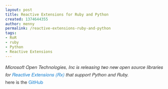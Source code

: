 ```yaml
---
layout: post
title: Reactive Extensions for Ruby and Python
created: 1374644355
author: menny
permalink: /reactive-extensions-ruby-and-python
tags:
- RoR
- ruby
- Python
- Reactive Extensions
---
```

<h5 style="border: 0px; font-family: 'Helvetica Neue', Helvetica, Arial, sans-serif; font-size: 15px; font-weight: inherit; margin: 0px; outline: 0px; padding: 0px; vertical-align: baseline; clear: both; color: rgb(55, 55, 55); line-height: 24px;">
	Microsoft Open Technologies, Inc is releasing two new open source libraries for&nbsp;<a href="http://msopentech.com/blog/2012/11/06/ms-open-tech-open-sources-rx-reactive-extensions-a-cure-for-asynchronous-data-streams-in-cloud-programming/" style="border: 0px; font-family: inherit; font-style: inherit; margin: 0px; outline: 0px; padding: 0px; vertical-align: baseline; color: rgb(25, 130, 209); text-decoration: none;">Reactive Extensions (Rx)</a>&nbsp;that support Python and Ruby.</h5>
<p style="border: 0px; font-family: 'Helvetica Neue', Helvetica, Arial, sans-serif; font-size: 15px; margin: 0px 0px 1.625em; outline: 0px; padding: 0px; vertical-align: baseline; color: rgb(55, 55, 55); line-height: 24px;">here is the&nbsp;<a href="https://github.com/Reactive-Extensions" style="border: 0px; font-family: inherit; font-style: inherit; margin: 0px; outline: 0px; padding: 0px; vertical-align: baseline; color: rgb(25, 130, 209); text-decoration: none;">GitHub</a></p>
